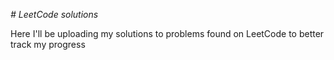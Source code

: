 <em> # LeetCode solutions </em>

Here I'll be uploading my solutions to problems found on LeetCode to better track my progress